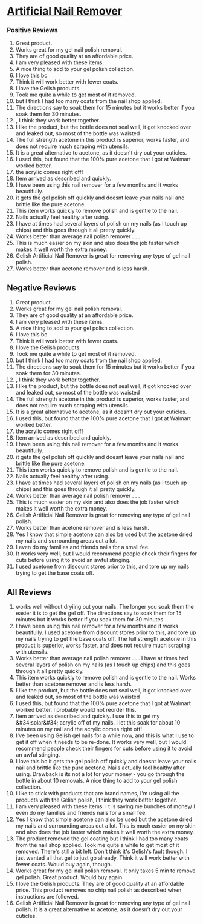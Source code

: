 # [Artificial Nail Remover](https://products.checkmycream.com/products/Artificial-Nail-Remover.html)

### Positive Reviews

<ol>
      <li>Great product.</li>
      <li>Works great for my gel nail polish removal.</li>
      <li>They are of good quality at an affordable price.</li>
      <li>I am very pleased with these items.  </li>
      <li>A nice thing to add to your gel polish collection.</li>
      <li>I love this bc</li>
      <li>Think it will work better with fewer coats.</li>
      <li>I love the Gelish products.</li>
      <li>Took me quite a while to get most of it removed.</li>
      <li>but I think I had too many coats from the nail shop applied.</li>
      <li>The directions say to soak them for 15 minutes but it works better if you soak them for 30 minutes.</li>
      <li>, I think they work better together.</li>
      <li>I like the product, but the bottle does not seal well, it got knocked over and leaked out, so most of the bottle was waisted</li>
      <li>The full strength acetone in this product is superior, works faster, and does not require much scraping with utensils.</li>
      <li>It is a great alternative to acetone, as it doesn’t dry out your cuticles.</li>
      <li>I used this, but found that the 100% pure acetone that I got at Walmart worked better.  </li>
      <li>the acrylic comes right off!</li>
      <li>Item arrived as described and quickly.  </li>
      <li>I have been using this nail remover for a few months and it works beautifully.  </li>
      <li>it gets the gel polish off quickly and doesnt leave your nails nail and brittle like the pure acetone.</li>
      <li>This item works quickly to remove polish and is gentle to the nail.</li>
      <li>Nails actually feel healthy after using.</li>
      <li>I have at times had several layers of polish on my nails (as I touch up chips) and this goes through it all pretty quickly.</li>
      <li>Works better than average nail polish remover . . .</li>
      <li>This is much easier on my skin and also does the job faster which makes it well worth the extra money.</li>
      <li>Gelish Artificial Nail Remover is great for removing any type of gel nail polish.  </li>
      <li>Works better than acetone remover and is less harsh.</li>
</ol>


<h2>Negative Reviews</h2>
<ol>
<li> Great product.</li>
<li> Works great for my gel nail polish removal.</li>
<li> They are of good quality at an affordable price.</li>
<li> I am very pleased with these items.  </li>
<li> A nice thing to add to your gel polish collection.</li>
<li> I love this bc</li>
<li> Think it will work better with fewer coats.</li>
<li> I love the Gelish products.</li>
<li> Took me quite a while to get most of it removed.</li>
<li> but I think I had too many coats from the nail shop applied.</li>
<li> The directions say to soak them for 15 minutes but it works better if you soak them for 30 minutes.</li>
<li> , I think they work better together.</li>
<li> I like the product, but the bottle does not seal well, it got knocked over and leaked out, so most of the bottle was waisted</li>
<li> The full strength acetone in this product is superior, works faster, and does not require much scraping with utensils.</li>
<li> It is a great alternative to acetone, as it doesn’t dry out your cuticles.</li>
<li> I used this, but found that the 100% pure acetone that I got at Walmart worked better.  </li>
<li> the acrylic comes right off!</li>
<li> Item arrived as described and quickly.  </li>
<li> I have been using this nail remover for a few months and it works beautifully.  </li>
<li> it gets the gel polish off quickly and doesnt leave your nails nail and brittle like the pure acetone.</li>
<li> This item works quickly to remove polish and is gentle to the nail.</li>
<li> Nails actually feel healthy after using.</li>
<li> I have at times had several layers of polish on my nails (as I touch up chips) and this goes through it all pretty quickly.</li>
<li> Works better than average nail polish remover . . .</li>
<li> This is much easier on my skin and also does the job faster which makes it well worth the extra money.</li>
<li> Gelish Artificial Nail Remover is great for removing any type of gel nail polish.  </li>
<li> Works better than acetone remover and is less harsh.</li>
<li> Yes I know that simple acetone can also be used but the acetone dried my nails and surrounding areas out a lot.</li>
<li> I even do my families and friends nails for a small fee.</li>
<li> It works very well, but I would recommend people check their fingers for cuts before using it to avoid an awful stinging.</li>
<li> I used acetone from discount stores prior to this, and tore up my nails trying to get the base coats off.  </li>
</ol>

<h2>All Reviews</h2>

<ol>
    <li> works well without dryiing out your nails.  The longer you soak them the easier it is to get the gel off.  The directions say to soak them for 15 minutes but it works better if you soak them for 30 minutes.</li>
    <li> I have been using this nail remover for a few months and it works beautifully.  I used acetone from discount stores prior to this, and tore up my nails trying to get the base coats off.  The full strength acetone in this product is superior, works faster, and does not require much scraping with utensils.</li>
    <li> Works better than average nail polish remover . . . I have at times had several layers of polish on my nails (as I touch up chips) and this goes through it all pretty quickly.</li>
    <li> This item works quickly to remove polish and is gentle to the nail. Works better than acetone remover and is less harsh.</li>
    <li> I like the product, but the bottle does not seal well, it got knocked over and leaked out, so most of the bottle was waisted</li>
    <li> I used this, but found that the 100% pure acetone that I got at Walmart worked better.  I probably would not reorder this.</li>
    <li> Item arrived as described and quickly.  I use this to get my &amp;#34;solar&amp;#34; acrylic off of my nails. I let this soak for about 10 minutes on my nail and the acrylic comes right off!</li>
    <li> I&#x27;ve been using Gelish gel nails for a while now, and this is what I use to get it off when it needs to be re-done. It works very well, but I would recommend people check their fingers for cuts before using it to avoid an awful stinging.</li>
    <li> I love this bc it gets the gel polish off quickly and doesnt leave your nails nail and brittle like the pure acetone. Nails actually feel healthy after using. Drawback is its not a lot for your money - you go through the bottle in about 10 removals. A nice thing to add to your gel polish collection.</li>
    <li> I like to stick with products that are brand names, I&#x27;m using all the  products with the Gelish  polish, I think they work better together.</li>
    <li> I am very pleased with these items.  I t is saving me bunches of money/  I even do my families and friends nails for a small fee.</li>
    <li> Yes I know that simple acetone can also be used but the acetone dried my nails and surrounding areas out a lot. This is much easier on my skin and also does the job faster which makes it well worth the extra money.</li>
    <li> The product removed the gel coating but I think I had too many coats from the nail shop applied. Took me quite a while to get most of it removed. There&#x27;s still a bit left. Don&#x27;t think it&#x27;s Gelish&#x27;s fault though. I just wanted all that gel to just go already. Think it will work better with fewer coats. Would buy again, though.</li>
    <li> Works great for my gel nail polish removal. It only takes 5 min to remove gel polish. Great product. Would buy again.</li>
    <li> I love the Gelish products. They are of good quality at an affordable price. This product removes no chip nail polish as described when instructions are followed.</li>
    <li> Gelish Artificial Nail Remover is great for removing any type of gel nail polish.  It is a great alternative to acetone, as it doesn’t dry out your cuticles.</li>
</ol>




